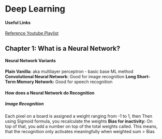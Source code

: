 Deep Learning
===========
#### Useful Links
[Reference Youtube Playlist](https://www.youtube.com/watch?v=aircAruvnKk&list=PLZHQObOWTQDNU6R1_67000Dx_ZCJB-3pi&index=2)

## Chapter 1: What is a Neural Network?

#### Neural Network Variants
**Plain Vanilla:** aka multilayer perceptron - basic base ML method
**Convolutional Neural Network:** Good for image recognition
**Long Short-Term Memory Network:** Good for speech recognition

#### How does a Neural Network do Recognition
##### Image Recognition
Each pixel on a board is assigned a weight ranging from -1 to 1, then 
Then using Sigmoid formula, you recalculate the weights
**Bias for inactivity:** On top of that, you add a number on top of the total weights called. This means, that the recognition only activates meaningfully when weighted sum > Bias
